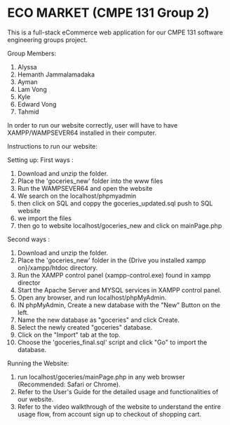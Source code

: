 # ECO MARKET (CMPE 131 Group 2) 
This is a full-stack eCommerce web application for our CMPE 131 software engineering groups project. 

Group Members: 
1. Alyssa
2. Hemanth Jammalamadaka
3. Ayman
4. Lam Vong
5. Kyle
6. Edward Vong
7. Tahmid

In order to run our website correctly, user will have to have XAMPP/WAMPSEVER64 installed in their computer.

Instructions to run our website:

Setting up:
First ways :
  1. Download and unzip the folder.
  2. Place the 'goceries_new' folder into the www files
  3. Run the WAMPSEVER64 and open the website
  4. We search on the localhost/phpmyadmin
  5. then click on SQL and coppy the goceries_updated.sql push to SQL website
  6. we import the files
  7. then go to website localhost/goceries_new and click on mainPage.php


Second ways :
  1. Download and unzip the folder.
  2. Place the 'goceries_new' folder in the {Drive you installed xampp on}/xampp/htdoc directory.
  3. Run the XAMPP control panel (xampp-control.exe) found in xampp director
  4. Start the Apache Server and MYSQL services in XAMPP control panel.
  5. Open any browser, and run localhost/phpMyAdmin.
  6. IN phpMyAdmin, Create a new database with the "New" Button on the left.
  7. Name the new database as "goceries" and click Create.
  8. Select the newly created "goceries" database.
  8. Click on the "Import" tab at the top.
  9. Choose the 'goceries_final.sql' script and click "Go" to import the database.
  
Running the Website:
  1. run localhost/goceries/mainPage.php in any web browser (Recommended: Safari or Chrome).
  2. Refer to the User's Guide for the detailed usage and functionalities of our website. 
  3. Refer to the video walkthrough of the website to understand the entire usage flow, from 
     account sign up to checkout of shopping cart.
